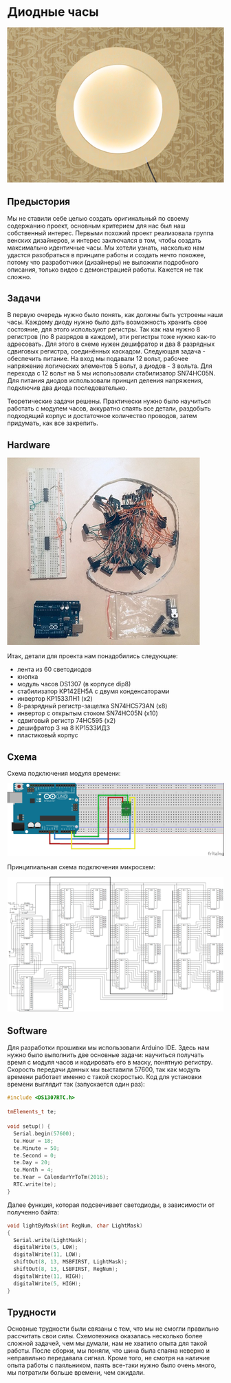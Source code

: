 # Диодные часы
![Здесь должно быть фото часов!](https://github.com/tokelau/mobile_robots/blob/master/chasy.jpg)
## Предыстория
Мы не ставили себе целью создать оригинальный по своему содержанию проект, основным критерием для нас был наш собственный интерес. Первыми похожий проект реализовала группа венских дизайнеров, и интерес заключался в том, чтобы создать максимально идентичные часы. Мы хотели узнать, насколько нам удастся разобраться в принципе работы и создать нечто похожее, потому что разработчики (дизайнеры) не выложили подробного описания, только видео с демонстрацией работы. Кажется не так сложно. 
## Задачи
В первую очередь нужно было понять, как должны быть устроены наши часы. Каждому диоду нужно было дать возможность хранить свое состояние, для этого используют регистры. Так как нам нужно 8 регистров (по 8 разрядов в каждом), эти регистры тоже нужно как-то адресовать. Для этого в схеме нужен дешифратор и два 8 разрядных сдвиговых регистра, соединённых каскадом. 
Следующая задача - обеспечить питание. На вход мы подавали 12 вольт, рабочее напряжение логических элементов 5 вольт, а диодов - 3 вольта. Для перехода с 12 вольт на 5 мы использовали стабилизатор SN74HC05N. Для питания диодов использовали принцип деления напряжения, подключив два диода последовательно.

Теоретические задачи решены. Практически нужно было научиться работать с модулем часов, аккуратно спаять все детали, раздобыть подходящий корпус и достаточное количество проводов, затем придумать, как все закрепить.
## Hardware

![Фото с деталями](https://github.com/tokelau/mobile_robots/blob/master/details.jpg)

Итак, детали для проекта нам понадобились следующие:
* лента из 60 светодиодов
* кнопка
* модуль часов DS1307 (в корпусе dip8)
* стабилизатор КР142ЕН5А с двумя конденсаторами
* инвертор КР1533ЛН1 (x2)
* 8-разрядный регистр-защелка SN74HC573АN (х8)
* инвертор с открытым стоком SN74HC05N (х10)
* сдвиговый регистр 74HC595 (x2)
* дешифратор 3 на 8 КР1533ИД3
* пластиковый корпус
## Схема

Схема подключения модуля времени: 

![Здесь должна быть схема на макетной плате!](https://github.com/tokelau/mobile_robots/blob/master/scheme_bb.jpg)

Принципиальная схема подключения микросхем: 

![Здесь должна быть схема](https://github.com/tokelau/mobile_robots/blob/master/scheme.png)
## Software
Для разработки прошивки мы использовали Arduino IDE. Здесь нам нужно было выполнить две основные задачи: научиться получать время с модуля часов и кодировать его в маску, понятную регистру. Скорость передачи данных мы выставили 57600, так как модуль времени работает именно с такой скоростью.
Код для установки времени выглядит так (запускается один раз): 
```c++
#include <DS1307RTC.h>

tmElements_t te;

void setup() {
  Serial.begin(57600);
  te.Hour = 18;
  te.Minute = 50;
  te.Second = 0;
  te.Day = 20; 
  te.Month = 4; 
  te.Year = CalendarYrToTm(2016); 
  RTC.write(te);
}
```

Далее функция, которая подсвечивает светодиоды, в зависимости от полученно байта:
```c++
void lightByMask(int RegNum, char LightMask)
{
  Serial.write(LightMask);
  digitalWrite(5, LOW);
  digitalWrite(11, LOW);
  shiftOut(8, 13, MSBFIRST, LightMask);
  shiftOut(8, 13, LSBFIRST, RegNum);
  digitalWrite(11, HIGH);
  digitalWrite(5, HIGH);
}
```
## Трудности
Основные трудности были связаны с тем, что мы не смогли правильно рассчитать свои силы. Схемотехника оказалась несколько более сложной задачей, чем мы думали, нам не хватило опыта для такой работы. После сборки, мы поняли, что шина была спаяна неверно и неправильно передавала сигнал. Кроме того, не смотря на наличие опыта работы с паяльником, паять все-таки нужно было очень много, мы потратили больше времени, чем ожидали. 
